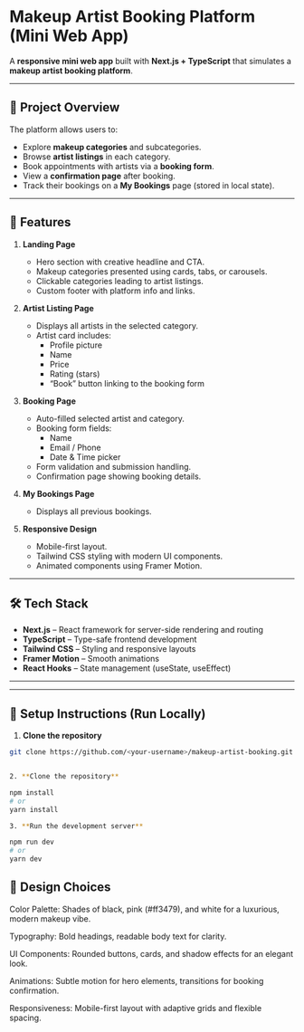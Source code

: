 # Makeup Artist Booking Platform (Mini Web App)

A **responsive mini web app** built with **Next.js + TypeScript** that simulates a **makeup artist booking platform**.

---

## 🎯 Project Overview

The platform allows users to:

- Explore **makeup categories** and subcategories.
- Browse **artist listings** in each category.
- Book appointments with artists via a **booking form**.
- View a **confirmation page** after booking.
- Track their bookings on a **My Bookings** page (stored in local state).

---

## 📌 Features

1. **Landing Page**
   - Hero section with creative headline and CTA.
   - Makeup categories presented using cards, tabs, or carousels.
   - Clickable categories leading to artist listings.
   - Custom footer with platform info and links.

2. **Artist Listing Page**
   - Displays all artists in the selected category.
   - Artist card includes:
     - Profile picture
     - Name
     - Price
     - Rating (stars)
     - “Book” button linking to the booking form

3. **Booking Page**
   - Auto-filled selected artist and category.
   - Booking form fields:
     - Name
     - Email / Phone
     - Date & Time picker
   - Form validation and submission handling.
   - Confirmation page showing booking details.

4. **My Bookings Page**
   - Displays all previous bookings.

5. **Responsive Design**
   - Mobile-first layout.
   - Tailwind CSS styling with modern UI components.
   - Animated components using Framer Motion.

---

## 🛠 Tech Stack

- **Next.js** – React framework for server-side rendering and routing
- **TypeScript** – Type-safe frontend development
- **Tailwind CSS** – Styling and responsive layouts
- **Framer Motion** – Smooth animations
- **React Hooks** – State management (useState, useEffect)

---

---

## 🚀 Setup Instructions (Run Locally)

1. **Clone the repository**

```bash
git clone https://github.com/<your-username>/makeup-artist-booking.git


2. **Clone the repository**

npm install
# or
yarn install

3. **Run the development server**

npm run dev
# or
yarn dev

```

##  🎨 Design Choices

Color Palette: Shades of black, pink (#ff3479), and white for a luxurious, modern makeup vibe.

Typography: Bold headings, readable body text for clarity.

UI Components: Rounded buttons, cards, and shadow effects for an elegant look.

Animations: Subtle motion for hero elements, transitions for booking confirmation.

Responsiveness: Mobile-first layout with adaptive grids and flexible spacing.


